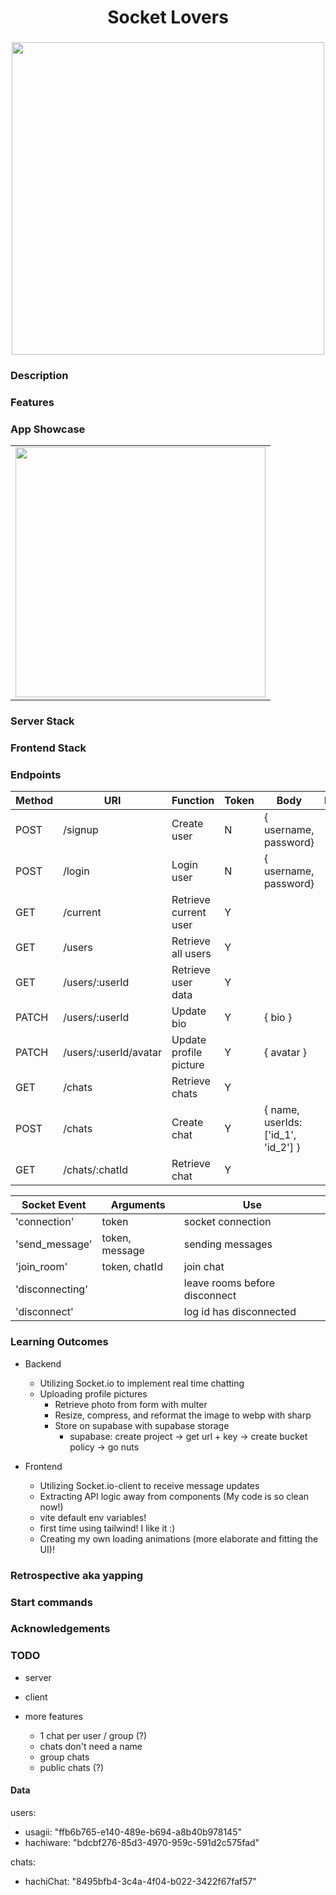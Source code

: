 <h1 align="center">Socket Lovers</h1>
<h3 align="center"></h3>
<p align="center">
    <img align="center" width="500px" src="" >
</p>

### Description

### Features

### App Showcase

|                             |
| --------------------------- |
| <img width="400px" src="" > |

### Server Stack

### Frontend Stack

### Endpoints

| Method | URI                   | Function               | Token | Body                                | Notes |
| ------ | --------------------- | ---------------------- | ----- | ----------------------------------- | ----- |
| POST   | /signup               | Create user            | N     | { username, password}               |       |
| POST   | /login                | Login user             | N     | { username, password}               |       |
| GET    | /current              | Retrieve current user  | Y     |                                     |       |
| GET    | /users                | Retrieve all users     | Y     |                                     |       |
| GET    | /users/:userId        | Retrieve user data     | Y     |                                     |       |
| PATCH  | /users/:userId        | Update bio             | Y     | { bio }                             |       |
| PATCH  | /users/:userId/avatar | Update profile picture | Y     | { avatar }                          |       |
| GET    | /chats                | Retrieve chats         | Y     |                                     |       |
| POST   | /chats                | Create chat            | Y     | { name, userIds: ['id_1', 'id_2'] } |       |
| GET    | /chats/:chatId        | Retrieve chat          | Y     |                                     |       |

| Socket Event    | Arguments      | Use                           |
| --------------- | -------------- | ----------------------------- |
| 'connection'    | token          | socket connection             |
| 'send_message'  | token, message | sending messages              |
| 'join_room'     | token, chatId  | join chat                     |
| 'disconnecting' |                | leave rooms before disconnect |
| 'disconnect'    |                | log id has disconnected       |

### Learning Outcomes

- Backend
    - Utilizing Socket.io to implement real time chatting
    - Uploading profile pictures
        - Retrieve photo from form with multer
        - Resize, compress, and reformat the image to webp with sharp
        - Store on supabase with supabase storage
            - supabase: create project -> get url + key -> create bucket policy -> go nuts

- Frontend
    - Utilizing Socket.io-client to receive message updates
    - Extracting API logic away from components (My code is so clean now!)
    - vite default env variables!
    - first time using tailwind! I like it :)
    - Creating my own loading animations (more elaborate and fitting the UI)!

### Retrospective aka yapping

### Start commands

### Acknowledgements

### TODO

- server

- client            

- more features
    - 1 chat per user / group (?)
    - chats don't need a name
    - group chats
    - public chats (?)

#### Data

users:

- usagii: "ffb6b765-e140-489e-b694-a8b40b978145"
- hachiware: "bdcbf276-85d3-4970-959c-591d2c575fad"

chats:

- hachiChat: "8495bfb4-3c4a-4f04-b022-3422f67faf57"
